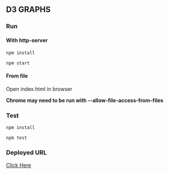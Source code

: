 ## D3 GRAPHS

### Run
#### With http-server

```npm install```

```npm start```

#### From file

Open index.html in browser

**Chrome may need to be run with --allow-file-access-from-files**

### Test

```npm install```

```npm test```

### Deployed URL
[Click Here](https://d3-graphs.netlify.com/)
